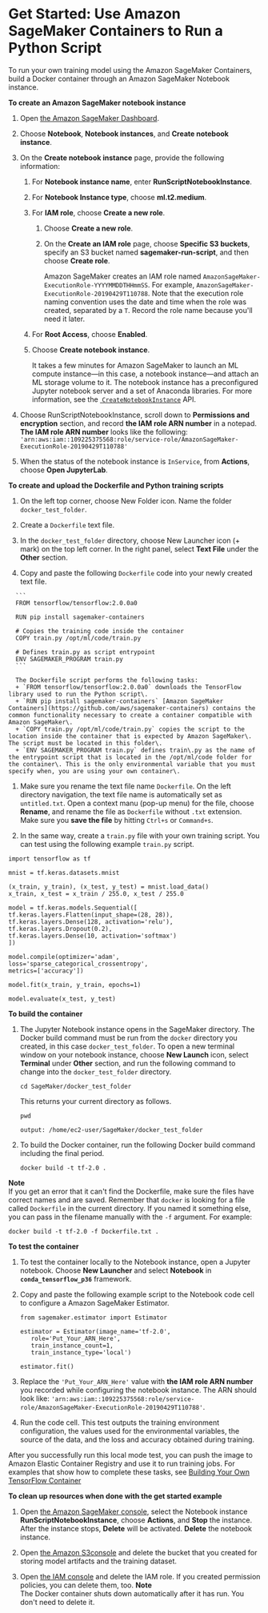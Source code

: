 # Get Started: Use Amazon SageMaker Containers to Run a Python Script<a name="build-container-to-train-script-get-started"></a>

To run your own training model using the Amazon SageMaker Containers, build a Docker container through an Amazon SageMaker Notebook instance\. 

**To create an Amazon SageMaker notebook instance**

1. Open [the Amazon SageMaker Dashboard](https://console.aws.amazon.com/sagemaker/)\. 

1. Choose **Notebook**, **Notebook instances**, and **Create notebook instance**\. 

1. On the **Create notebook instance** page, provide the following information: 

   1. For **Notebook instance name**, enter **RunScriptNotebookInstance**\.

   1. For **Notebook Instance type**, choose **ml\.t2\.medium**\.

   1. For **IAM role**, choose **Create a new role**\.

      1. Choose **Create a new role**\.

      1. On the **Create an IAM role** page, choose **Specific S3 buckets**, specify an S3 bucket named **sagemaker\-run\-script**, and then choose **Create role**\.

         Amazon SageMaker creates an IAM role named `AmazonSageMaker-ExecutionRole-YYYYMMDDTHHmmSS`\. For example, `AmazonSageMaker-ExecutionRole-20190429T110788`\. Note that the execution role naming convention uses the date and time when the role was created, separated by a `T`\. Record the role name because you'll need it later\.

   1. For **Root Access**, choose **Enabled**\.

   1. Choose **Create notebook instance**\. 

      It takes a few minutes for Amazon SageMaker to launch an ML compute instance—in this case, a notebook instance—and attach an ML storage volume to it\. The notebook instance has a preconfigured Jupyter notebook server and a set of Anaconda libraries\. For more information, see the [  `CreateNotebookInstance`](https://docs.aws.amazon.com/sagemaker/latest/APIReference/API_CreateNotebookInstance.html) API\. 

1.  Choose RunScriptNotebookInstance, scroll down to **Permissions and encryption** section, and record **the IAM role ARN number** in a notepad\. **The IAM role ARN number** looks like the following: `'arn:aws:iam::109225375568:role/service-role/AmazonSageMaker-ExecutionRole-20190429T110788'` 

1. When the status of the notebook instance is `InService`, from **Actions**, choose **Open JupyterLab**\.

**To create and upload the Dockerfile and Python training scripts**

1.  On the left top corner, choose New Folder icon\. Name the folder `docker_test_folder`\. 

1.  Create a `Dockerfile` text file\. 

   1.  In the `docker_test_folder` directory, choose New Launcher icon \(\+ mark\) on the top left corner\. In the right panel, select **Text File** under the **Other** section\. 

   1.  Copy and paste the following `Dockerfile` code into your newly created text file\. 

      ```
      FROM tensorflow/tensorflow:2.0.0a0
      
      RUN pip install sagemaker-containers
      
      # Copies the training code inside the container
      COPY train.py /opt/ml/code/train.py
      
      # Defines train.py as script entrypoint
      ENV SAGEMAKER_PROGRAM train.py
      ```

      The Dockerfile script performs the following tasks:
      + `FROM tensorflow/tensorflow:2.0.0a0` downloads the TensorFlow library used to run the Python script\.
      + `RUN pip install sagemaker-containers` [Amazon SageMaker Containers](https://github.com/aws/sagemaker-containers) contains the common functionality necessary to create a container compatible with Amazon SageMaker\. 
      + `COPY train.py /opt/ml/code/train.py` copies the script to the location inside the container that is expected by Amazon SageMaker\. The script must be located in this folder\.
      + `ENV SAGEMAKER_PROGRAM train.py` defines train\.py as the name of the entrypoint script that is located in the /opt/ml/code folder for the container\. This is the only environmental variable that you must specify when, you are using your own container\.

   1.  Make sure you rename the text file name `Dockerfile`\. On the left directory navigation, the text file name is automatically set as `untitled.txt`\. Open a context manu \(pop\-up menu\) for the file, choose **Rename**, and rename the file as `Dockerfile` without `.txt` extension\. Make sure you **save the file** by hitting `Ctrl+s` or `Command+s`\.

1.  In the same way, create a `train.py` file with your own training script\. You can test using the following example `train.py` script\. 

   ```
   import tensorflow as tf
   
   mnist = tf.keras.datasets.mnist
   
   (x_train, y_train), (x_test, y_test) = mnist.load_data()
   x_train, x_test = x_train / 255.0, x_test / 255.0
   
   model = tf.keras.models.Sequential([
   tf.keras.layers.Flatten(input_shape=(28, 28)),
   tf.keras.layers.Dense(128, activation='relu'),
   tf.keras.layers.Dropout(0.2),
   tf.keras.layers.Dense(10, activation='softmax')
   ])
   
   model.compile(optimizer='adam',
   loss='sparse_categorical_crossentropy',
   metrics=['accuracy'])
   
   model.fit(x_train, y_train, epochs=1)
   
   model.evaluate(x_test, y_test)
   ```

**To build the container**

1. The Jupyter Notebook instance opens in the SageMaker directory\. The Docker build command must be run from the `docker` directory you created, in this case `docker_test_folder`\. To open a new terminal window on your notebook instance, choose **New Launch** icon, select **Terminal** under **Other** section, and run the following command to change into the `docker_test_folder` directory\.

   ```
   cd SageMaker/docker_test_folder
   ```

   This returns your current directory as follows\.

   ```
   pwd
   ```

   `output: /home/ec2-user/SageMaker/docker_test_folder`

1. To build the Docker container, run the following Docker build command including the final period\.

   ```
   docker build -t tf-2.0 .
   ```
**Note**  
If you get an error that it can't find the Dockerfile, make sure the files have correct names and are saved\. Remember that `docker` is looking for a file called `Dockerfile` in the current directory\. If you named it something else, you can pass in the filename manually with the `-f` argument\. For example:   

   ```
   docker build -t tf-2.0 -f Dockerfile.txt .
   ```

**To test the container**

1. To test the container locally to the Notebook instance, open a Jupyter notebook\. Choose **New Launcher** and select **Notebook** in **`conda_tensorflow_p36`** framework\. 

1. Copy and paste the following example script to the Notebook code cell to configure a Amazon SageMaker Estimator\.

   ```
   from sagemaker.estimator import Estimator
   
   estimator = Estimator(image_name='tf-2.0',
   	  role='Put_Your_ARN_Here',
   	  train_instance_count=1,
   	  train_instance_type='local')
   
   estimator.fit()
   ```

1. Replace the `'Put_Your_ARN_Here'` value with **the IAM role ARN number** you recorded while configuring the notebook instance\. The ARN should look like: `'arn:aws:iam::109225375568:role/service-role/AmazonSageMaker-ExecutionRole-20190429T110788'`\.

1. Run the code cell\. This test outputs the training environment configuration, the values used for the environmental variables, the source of the data, and the loss and accuracy obtained during training\.

After you successfully run this local mode test, you can push the image to Amazon Elastic Container Registry and use it to run training jobs\. For examples that show how to complete these tasks, see [Building Your Own TensorFlow Container](https://github.com/awslabs/amazon-sagemaker-examples/blob/master/advanced_functionality/tensorflow_bring_your_own/tensorflow_bring_your_own.ipynb)

**To clean up resources when done with the get started example**

1. Open [the Amazon SageMaker console](https://console.aws.amazon.com/sagemaker/), select the Notebook instance **RunScriptNotebookInstance**, choose **Actions**, and **Stop** the instance\. After the instance stops, **Delete** will be activated\. **Delete** the notebook instance\. 

1. Open [the Amazon S3console](https://console.aws.amazon.com/s3/) and delete the bucket that you created for storing model artifacts and the training dataset\. 

1. Open [the IAM console](https://console.aws.amazon.com/iam/) and delete the IAM role\. If you created permission policies, you can delete them, too\. 
**Note**  
 The Docker container shuts down automatically after it has run\. You don't need to delete it\.